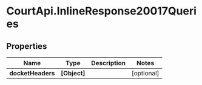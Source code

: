 # CourtApi.InlineResponse20017Queries

## Properties
Name | Type | Description | Notes
------------ | ------------- | ------------- | -------------
**docketHeaders** | **[Object]** |  | [optional] 


